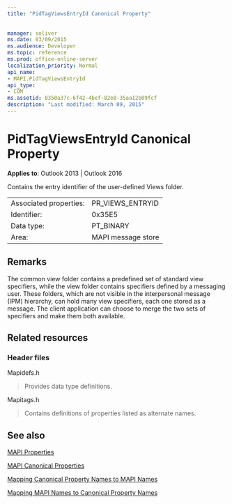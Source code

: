 ```yaml
---
title: "PidTagViewsEntryId Canonical Property"
 
 
manager: soliver
ms.date: 03/09/2015
ms.audience: Developer
ms.topic: reference
ms.prod: office-online-server
localization_priority: Normal
api_name:
- MAPI.PidTagViewsEntryId
api_type:
- COM
ms.assetid: 8350a37c-6f42-4bef-82e0-35aa12b09fcf
description: "Last modified: March 09, 2015"
---
```


# PidTagViewsEntryId Canonical Property

  
  
**Applies to**: Outlook 2013 | Outlook 2016 
  
Contains the entry identifier of the user-defined Views folder.
  
|||
|:-----|:-----|
|Associated properties:  <br/> |PR_VIEWS_ENTRYID  <br/> |
|Identifier:  <br/> |0x35E5  <br/> |
|Data type:  <br/> |PT_BINARY  <br/> |
|Area:  <br/> |MAPI message store  <br/> |
   
## Remarks

The common view folder contains a predefined set of standard view specifiers, while the view folder contains specifiers defined by a messaging user. These folders, which are not visible in the interpersonal message (IPM) hierarchy, can hold many view specifiers, each one stored as a message. The client application can choose to merge the two sets of specifiers and make them both available.
  
## Related resources

### Header files

Mapidefs.h
  
> Provides data type definitions.
    
Mapitags.h
  
> Contains definitions of properties listed as alternate names.
    
## See also



[MAPI Properties](mapi-properties.md)
  
[MAPI Canonical Properties](mapi-canonical-properties.md)
  
[Mapping Canonical Property Names to MAPI Names](mapping-canonical-property-names-to-mapi-names.md)
  
[Mapping MAPI Names to Canonical Property Names](mapping-mapi-names-to-canonical-property-names.md)

